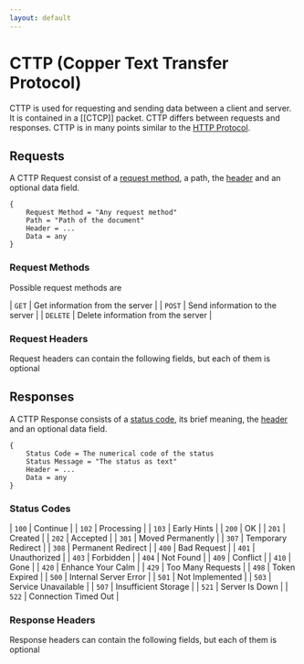 ```yaml
---
layout: default
---
```


# CTTP (Copper Text Transfer Protocol)

CTTP is used for requesting and sending data between a client and server. It is contained in a [[CTCP]] packet.
CTTP differs between requests and responses.
CTTP is in many points similar to the [HTTP Protocol](https://developer.mozilla.org/en-US/docs/Web/HTTP/Basics_of_HTTP).

## Requests

A CTTP Request consist of a [request method](#Request-Methods), a path, the [header](#Request-Headers) and an optional data field.

```
{
	Request Method = "Any request method"
	Path = "Path of the document"
	Header = ...
	Data = any
}
```

### Request Methods

Possible request methods are

| `GET`    | Get information from the server    |
| `POST`   | Send information to the server     |
| `DELETE` | Delete information from the server |

### Request Headers

Request headers can contain the following fields, but each of them is optional

## Responses

A CTTP Response consists of a [status code](#Status-Codes), its brief meaning, the [header](#Response-Headers) and an optional data field.

```
{
	Status Code = The numerical code of the status
	Status Message = "The status as text"
	Header = ...
	Data = any
}
```

### Status Codes

| `100` | Continue              |
| `102` | Processing            |
| `103` | Early Hints           |
| `200` | OK                    |
| `201` | Created               |
| `202` | Accepted              |
| `301` | Moved Permanently     |
| `307` | Temporary Redirect    |
| `308` | Permanent Redirect    |
| `400` | Bad Request           |
| `401` | Unauthorized          |
| `403` | Forbidden             |
| `404` | Not Found             |
| `409` | Conflict              |
| `410` | Gone                  |
| `420` | Enhance Your Calm     |
| `429` | Too Many Requests     |
| `498` | Token Expired         |
| `500` | Internal Server Error |
| `501` | Not Implemented       |
| `503` | Service Unavailable   |
| `507` | Insufficient Storage  |
| `521` | Server Is Down        |
| `522` | Connection Timed Out  |

### Response Headers

Response headers can contain the following fields, but each of them is optional
